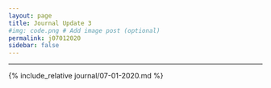 ```yaml
---
layout: page
title: Journal Update 3
#img: code.png # Add image post (optional)
permalink: j07012020
sidebar: false
---
```


---

{% include_relative journal/07-01-2020.md %}
